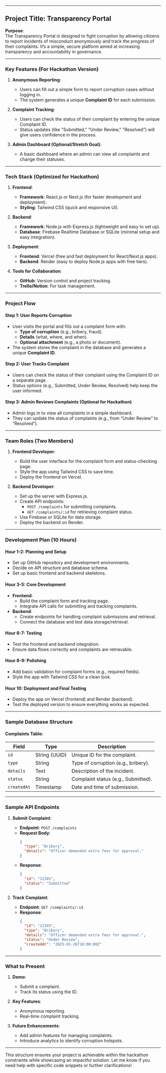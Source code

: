 
---

## **Project Title**: Transparency Portal  

**Purpose**:  
The Transparency Portal is designed to fight corruption by allowing citizens to report incidents of misconduct anonymously and track the progress of their complaints. It’s a simple, secure platform aimed at increasing transparency and accountability in governance.

---

### **Key Features (For Hackathon Version)**

1. **Anonymous Reporting**:
   - Users can fill out a simple form to report corruption cases without logging in.
   - The system generates a unique **Complaint ID** for each submission.

2. **Complaint Tracking**:
   - Users can check the status of their complaint by entering the unique Complaint ID.
   - Status updates (like "Submitted," "Under Review," "Resolved") will give users confidence in the process.

3. **Admin Dashboard (Optional/Stretch Goal)**:
   - A basic dashboard where an admin can view all complaints and change their statuses.

---

### **Tech Stack (Optimized for Hackathon)**

1. **Frontend**:
   - **Framework**: React.js or Next.js (for faster development and deployment).
   - **Styling**: Tailwind CSS (quick and responsive UI).

2. **Backend**:
   - **Framework**: Node.js with Express.js (lightweight and easy to set up).
   - **Database**: Firebase Realtime Database or SQLite (minimal setup and easy integration).

3. **Deployment**:
   - **Frontend**: Vercel (free and fast deployment for React/Next.js apps).
   - **Backend**: Render (easy to deploy Node.js apps with free tiers).

4. **Tools for Collaboration**:
   - **GitHub**: Version control and project tracking.
   - **Trello/Notion**: For task management.

---

### **Project Flow**

#### **Step 1: User Reports Corruption**
- User visits the portal and fills out a complaint form with:
  - **Type of corruption** (e.g., bribery, fraud).
  - **Details** (what, where, and when).
  - **Optional attachment** (e.g., a photo or document).
- The system stores the complaint in the database and generates a unique **Complaint ID**.

#### **Step 2: User Tracks Complaint**
- Users can check the status of their complaint using the Complaint ID on a separate page.
- Status options (e.g., Submitted, Under Review, Resolved) help keep the user informed.

#### **Step 3: Admin Reviews Complaints (Optional for Hackathon)**
- Admin logs in to view all complaints in a simple dashboard.
- They can update the status of complaints (e.g., from “Under Review” to “Resolved”).

---

### **Team Roles (Two Members)**

1. **Frontend Developer**:
   - Build the user interface for the complaint form and status-checking page.
   - Style the app using Tailwind CSS to save time.
   - Deploy the frontend on Vercel.

2. **Backend Developer**:
   - Set up the server with Express.js.
   - Create API endpoints:
     - `POST /complaints` for submitting complaints.
     - `GET /complaints/:id` for retrieving complaint status.
   - Use Firebase or SQLite for data storage.
   - Deploy the backend on Render.

---

### **Development Plan (10 Hours)**

#### **Hour 1-2: Planning and Setup**
- Set up GitHub repository and development environments.
- Decide on API structure and database schema.
- Set up basic frontend and backend skeletons.

#### **Hour 3-5: Core Development**
- **Frontend**: 
  - Build the complaint form and tracking page.
  - Integrate API calls for submitting and tracking complaints.
- **Backend**:
  - Create endpoints for handling complaint submissions and retrieval.
  - Connect the database and test data storage/retrieval.

#### **Hour 6-7: Testing**
- Test the frontend and backend integration.
- Ensure data flows correctly and complaints are retrievable.

#### **Hour 8-9: Polishing**
- Add basic validation for complaint forms (e.g., required fields).
- Style the app with Tailwind CSS for a clean look.

#### **Hour 10: Deployment and Final Testing**
- Deploy the app on Vercel (frontend) and Render (backend).
- Test the deployed version to ensure everything works as expected.

---

### **Sample Database Structure**

#### Complaints Table:
| Field           | Type          | Description                              |
|------------------|---------------|------------------------------------------|
| `id`            | String (UUID) | Unique ID for the complaint.            |
| `type`          | String        | Type of corruption (e.g., bribery).      |
| `details`       | Text          | Description of the incident.            |
| `status`        | String        | Complaint status (e.g., Submitted).      |
| `createdAt`     | Timestamp     | Date and time of submission.             |

---

### **Sample API Endpoints**

1. **Submit Complaint**:
   - **Endpoint**: `POST /complaints`
   - **Request Body**:
     ```json
     {
       "type": "Bribery",
       "details": "Officer demanded extra fees for approval."
     }
     ```
   - **Response**:
     ```json
     {
       "id": "12345",
       "status": "Submitted"
     }
     ```

2. **Track Complaint**:
   - **Endpoint**: `GET /complaints/:id`
   - **Response**:
     ```json
     {
       "id": "12345",
       "type": "Bribery",
       "details": "Officer demanded extra fees for approval.",
       "status": "Under Review",
       "createdAt": "2025-01-26T10:00:00Z"
     }
     ```

---

### **What to Present**
1. **Demo**: 
   - Submit a complaint.
   - Track its status using the ID.

2. **Key Features**:
   - Anonymous reporting.
   - Real-time complaint tracking.

3. **Future Enhancements**:
   - Add admin features for managing complaints.
   - Introduce analytics to identify corruption hotspots.

---

This structure ensures your project is achievable within the hackathon constraints while showcasing an impactful solution. Let me know if you need help with specific code snippets or further clarifications!

